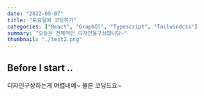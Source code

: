 ```yaml
---
date: "2022-05-07"
title: "토요일에 코딩하기"
categories: ["React", "GraphQl", "Typescript", "Tailwindcss"]
summary: "오늘은 전체적인 디자인을구상합니당~"
thumbnail: "./test2.png"
---
```


## Before I start ..

디자인구상하는게 어렵네예~
물론 코딩도요~
